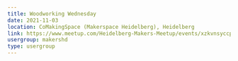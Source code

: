 ```yaml
---
title: Woodworking Wednesday
date: 2021-11-03
location: CoMakingSpace (Makerspace Heidelberg), Heidelberg
link: https://www.meetup.com/Heidelberg-Makers-Meetup/events/xzkvnsyccpbfb/
usergroup: makershd
type: usergroup
---
```

